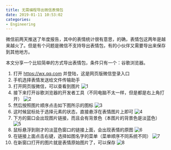 ```yaml
---
title: 无需编程导出微信表情包
date: 2019-01-11 10:53:02
categories:
- Engineering
---
```


微信前两天推送了年度报告，其中的表情统计很有意思，的确，表情包这两年是越来越火了。但是有个问题是微信不支持导出表情包，有的小伙伴又需要导出来保存到其他地方。

本文分享一个比较简单的方式导出表情包，条件只有一个：谷歌浏览器。

1. 打开 https://wx.qq.com 并登陆，这是网页版微信登录入口
2. 手机选择表情发送给文件传输助手
3. 打开网页版微信，可以查看到图片
![1](http://download.ddhigh.com/blog-img/WX20190111-105910.png)
4. 接下来打开谷歌浏览器的开发者工具（不同电脑不太一样，但是都是右上角打开）
![2](http://download.ddhigh.com/blog-img/WX20190111-110041.png)
5. 然后按照图片顺序点击如下图所示的图标
![3](http://download.ddhigh.com/blog-img/WX20190111-110109.png)
6. 这时候鼠标处于选择元素的状态，直接悬浮在表情图片上即可
![4](http://download.ddhigh.com/blog-img/WX20190111-110127.png)
7. 下方的窗口会出现图片链接，而且会有背景色（本图片的背景色是淡蓝色）
![5](http://download.ddhigh.com/blog-img/WX20190111-110127.png)
8. 鼠标悬浮到刚才的淡蓝色窗口的链接上面，会出现表情的原图
![6](http://download.ddhigh.com/blog-img/WX20190111-110137.png)
8. 在链接上面点击右键，选择如图名字的菜单（菜单顺序不同系统不同）
![7](http://download.ddhigh.com/blog-img/WX20190111-110148.png)
9. 在新窗口打开的图片就是表情原始图片了，可以保存
![8](http://download.ddhigh.com/blog-img/WX20190111-110159.png)